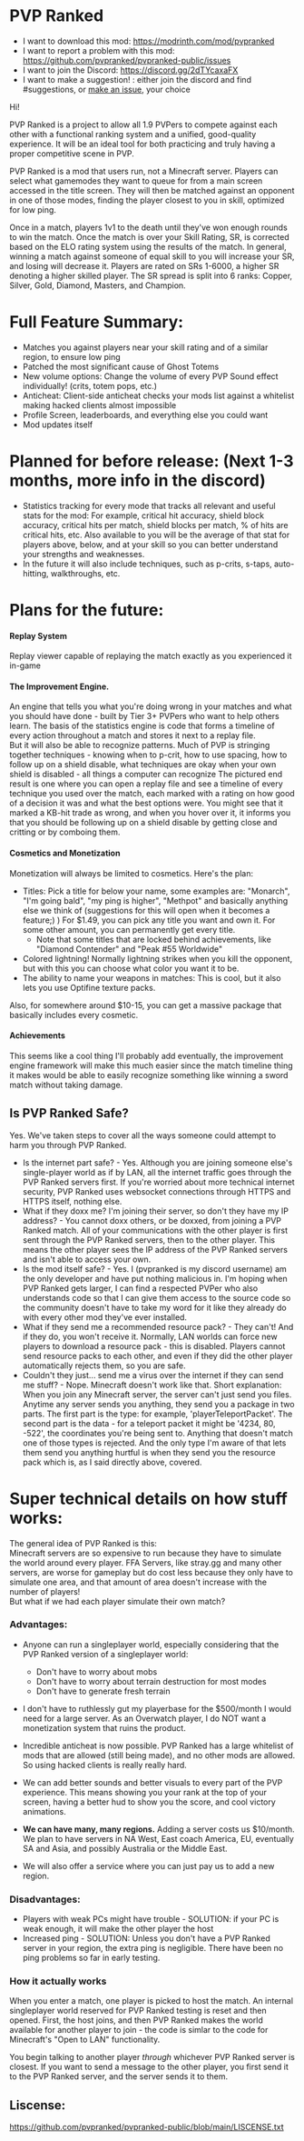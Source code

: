# PVP Ranked

* I want to download this mod: https://modrinth.com/mod/pvpranked  
* I want to report a problem with this mod: https://github.com/pvpranked/pvpranked-public/issues  
* I want to join the Discord: https://discord.gg/2dTYcaxaFX  
* I want to make a suggestion! : either join the discord and find #suggestions, or [make an issue](https://github.com/pvpranked/pvpranked-public/issues), your choice

Hi!

PVP Ranked is a project to allow all 1.9 PVPers to compete against each other with a functional ranking system and a unified, good-quality experience. It will be an ideal tool for both practicing and truly having a proper competitive scene in PVP.

PVP Ranked is a mod that users run, not a Minecraft server. Players can select what gamemodes they want to queue for from a main screen accessed in the title screen. They will then be matched against an opponent in one of those modes, finding the player closest to you in skill, optimized for low ping.

Once in a match, players 1v1 to the death until they've won enough rounds to win the match. 
Once the match is over your Skill Rating, SR, is corrected based on the ELO rating system using the results of the match. In general, winning a match against someone of equal skill to you will increase your SR, and losing will decrease it. Players are rated on SRs 1-6000, a higher SR denoting a higher skilled player. The SR spread is split into 6 ranks: Copper, Silver, Gold, Diamond, Masters, and Champion. 


# Full Feature Summary:

* Matches you against players near your skill rating and of a similar region, to ensure low ping
* Patched the most significant cause of Ghost Totems
* New volume options: Change the volume of every PVP Sound effect individually! (crits, totem pops, etc.)
* Anticheat: Client-side anticheat checks your mods list against a whitelist making hacked clients almost impossible
* Profile Screen, leaderboards, and everything else you could want
* Mod updates itself

# Planned for before release: (Next 1-3 months, more info in the discord)

* Statistics tracking for every mode that tracks all relevant and useful stats for the mod: For example, critical hit accuracy, shield block accuracy, critical hits per match, shield blocks per match, % of hits are critical hits, etc. Also available to you will be the average of that stat for players above, below, and at your skill so you can better understand your strengths and weaknesses.
* In the future it will also include techniques, such as p-crits, s-taps, auto-hitting, walkthroughs, etc. 

# Plans for the future:

#### Replay System
Replay viewer capable of replaying the match exactly as you experienced it in-game

#### The **Improvement Engine.**
An engine that tells you what you're doing wrong in your matches and what you should have done - built by Tier 3+ PVPers who want to help others learn.
The basis of the statistics engine is code that forms a timeline of every action throughout a match and stores it next to a replay file.  
But it will also be able to recognize patterns. Much of PVP is stringing together techniques - knowing when to p-crit, how to use spacing, how to follow up on a shield disable, what techniques are okay when your own shield is disabled - all things a computer can recognize
The pictured end result is one where you can open a replay file and see a timeline of every technique you used over the match, each marked with a rating on how good of a decision it was and what the best options were.
You might see that it marked a KB-hit trade as wrong, and when you hover over it, it informs you that you should be following up on a shield disable by getting close and critting or by comboing them.

#### Cosmetics and Monetization
Monetization will always be limited to cosmetics.
Here's the plan:
* Titles: Pick a title for below your name, some examples are: "Monarch", "I'm going bald", "my ping is higher", "Methpot" and basically anything else we think of (suggestions for this will open when it becomes a feature;) )
For $1.49, you can pick any title you want and own it. For some other amount, you can permanently get every title.
   * Note that some titles that are locked behind achievements, like "Diamond Contender" and "Peak #55 Worldwide"
* Colored lightning! Normally lightning strikes when you kill the opponent, but with this you can choose what color you want it to be.
* The ability to name your weapons in matches: This is cool, but it also lets you use Optifine texture packs.

Also, for somewhere around $10-15, you can get a massive package that basically includes every cosmetic.

#### Achievements
This seems like a cool thing I'll probably add eventually, the improvement engine framework will make this much easier since the match timeline thing it makes would be able to easily recognize something like winning a sword match without taking damage.

## Is PVP Ranked Safe?

Yes. We've taken steps to cover all the ways someone could attempt to harm you through PVP Ranked.
* Is the internet part safe? - Yes. Although you are joining someone else's single-player world as if by LAN, all the internet traffic goes through the PVP Ranked servers first. If you're worried about more technical internet security, PVP Ranked uses websocket connections through HTTPS and HTTPS itself, nothing else.
* What if they doxx me? I'm joining their server, so don't they have my IP address? - You cannot doxx others, or be doxxed, from joining a PVP Ranked match. All of your communications with the other player is first sent through the PVP Ranked servers, then to the other player. This means the other player sees the IP address of the PVP Ranked servers and isn't able to access your own.
* Is the mod itself safe? - Yes. I (pvpranked is my discord username) am the only developer and have put nothing malicious in. I'm hoping when PVP Ranked gets larger, I can find a respected PVPer who also understands code so that I can give them access to the source code so the community doesn't have to take my word for it like they already do with every other mod they've ever installed.
* What if they send me a recommended resource pack? - They can't! And if they do, you won't receive it. Normally, LAN worlds can force new players to download a resource pack - this is disabled. Players cannot send resource packs to each other, and even if they did the other player automatically rejects them, so you are safe.
* Couldn't they just... send me a virus over the internet if they can send me stuff? - Nope. Minecraft doesn't work like that. Short explanation: When you join any Minecraft server, the server can't just send you files. Anytime any server sends you anything, they send you a package in two parts. The first part is the type: for example, 'playerTeleportPacket'. The second part is the data - for a teleport packet it might be '4234, 80, -522', the coordinates you're being sent to. Anything that doesn't match one of those types is rejected. And the only type I'm aware of that lets them send you anything hurtful is when they send you the resource pack which is, as I said directly above, covered.

# Super technical details on how stuff works:

The general idea of PVP Ranked is this:  
Minecraft servers are so expensive to run because they have to simulate the world around every player. FFA Servers, like stray.gg and many other servers, are worse for gameplay but do cost less because they only have to simulate one area, and that amount of area doesn't increase with the number of players!  
But what if we had each player simulate their own match?

### Advantages: 
* Anyone can run a singleplayer world, especially considering that the PVP Ranked version of a singleplayer world:
  * Don't have to worry about mobs
  * Don't have to worry about terrain destruction for most modes
  * Don't have to generate fresh terrain
* I don't have to ruthlessly gut my playerbase for the $500/month I would need for a large server. As an Overwatch player, I do NOT want a monetization system that ruins the product.
* Incredible anticheat is now possible. PVP Ranked has a large whitelist of mods that are allowed (still being made), and no other mods are allowed. So using hacked clients is really really hard.
* We can add better sounds and better visuals to every part of the PVP experience. This means showing you your rank at the top of your screen, having a better hud to show you the score, and cool victory animations.

* **We can have many, many regions.** Adding a server costs us $10/month. We plan to have servers in NA West, East coach America, EU, eventually SA and Asia, and possibly Australia or the Middle East.
* We will also offer a service where you can just pay us to add a new region.

### Disadvantages:
* Players with weak PCs might have trouble - SOLUTION: if your PC is weak enough, it will make the other player the host
* Increased ping - SOLUTION: Unless you don't have a PVP Ranked server in your region, the extra ping is negligible. There have been no ping problems so far in early testing.

### How it actually works

When you enter a match, one player is picked to host the match. An internal singleplayer world reserved for PVP Ranked testing is reset and then opened. First, the host joins, and then PVP Ranked makes the world available for another player to join - the code is simlar to the code for Minecraft's "Open to LAN" functionality.

You begin talking to another player *through* whichever PVP Ranked server is closest. If you want to send a message to the other player, you first send it to the PVP Ranked server, and the server sends it to them.



## Liscense:
https://github.com/pvpranked/pvpranked-public/blob/main/LISCENSE.txt
